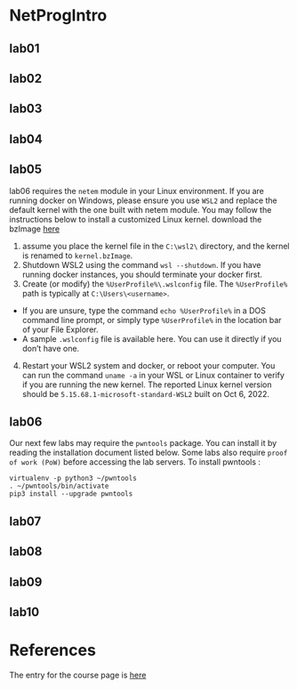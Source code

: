 # NetProgIntro

## lab01

## lab02

## lab03

## lab04

## lab05


lab06 requires the `netem` module in your Linux environment.
If you are running docker on Windows, please ensure you use `WSL2` and replace the default kernel with the one built with netem module.
You may follow the instructions below to install a customized Linux kernel.
download the bzImage [here](https://inp111.zoolab.org/wsl/kernel.bzImage)
1. assume you place the kernel file in the `C:\wsl2\` directory, and the kernel is renamed to `kernel.bzImage`.
2. Shutdown WSL2 using the command `wsl --shutdown`. If you have running docker instances, you should terminate your docker first.
3. Create (or modify) the `%UserProfile%\.wslconfig` file. The `%UserProfile%` path is typically at `C:\Users\<username>`. 
  - If you are unsure, type the command `echo %UserProfile%` in a DOS command line prompt, or simply type `%UserProfile%` in the location bar of your File Explorer. 
  - A sample `.wslconfig` file is available here. You can use it directly if you don’t have one.
4. Restart your WSL2 system and docker, or reboot your computer. You can run the command `uname -a` in your WSL or Linux container to verify if you are running the new kernel. The reported Linux kernel version should be `5.15.68.1-microsoft-standard-WSL2` built on Oct 6, 2022.
## lab06



Our next few labs may require the `pwntools` package. 
You can install it by reading the installation document listed below.
Some labs also require `proof of work (PoW)` before accessing the lab servers. 
To install pwntools :
```
virtualenv -p python3 ~/pwntools
. ~/pwntools/bin/activate
pip3 install --upgrade pwntools
```
## lab07



## lab08

## lab09

## lab10




# References
The entry for the course page is [here](https://people.cs.nctu.edu.tw/~chuang/courses/netprog/)
